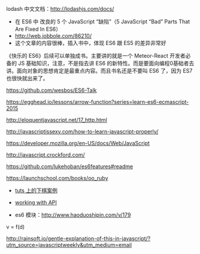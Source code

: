 lodash 中文文档：http://lodashjs.com/docs/
-  在 ES6 中 改良的 5 个 JavaScript “缺陷”（5 JavaScript “Bad” Parts That Are Fixed In ES6）
  - http://web.jobbole.com/86210/
  - 这个文章的内容很棒，插入书中，体现 ES6 跟 ES5 的差异非常好

  《快乐的 ES6》后续可以单独成书。主要讲的就是一个 Meteor-React 开发者必备的 JS 基础知识，注意，不是指去讲 ES6 的新特性。而是要面向编程0基础者去讲。面向对象的思想肯定是最重点内容。而且书名还是不要叫 ES6 了，因为 ES7 也很快就出来了。


https://github.com/wesbos/ES6-Talk

https://egghead.io/lessons/arrow-function?series=learn-es6-ecmascript-2015

http://eloquentjavascript.net/17_http.html

http://javascriptissexy.com/how-to-learn-javascript-properly/

https://developer.mozilla.org/en-US/docs/Web/JavaScript


http://javascript.crockford.com/

https://github.com/lukehoban/es6features#readme

https://launchschool.com/books/oo_ruby
- [tuts 上的下棋案例](http://code.tutsplus.com/courses/get-started-with-meteor/lessons/application-demo)

- [working with API](https://launchschool.com/books/working_with_apis/read/rest_and_crud#rest)
- es6 模块：http://www.haoduoshipin.com/v/179


v = f(d)

http://rainsoft.io/gentle-explanation-of-this-in-javascript/?utm_source=javascriptweekly&utm_medium=email
